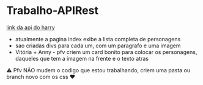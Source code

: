# Trabalho-APIRest

[link da api do harry](https://hp-api.onrender.com/)

- atualmente a pagina index exibe a lista completa de personagens
- sao criadas divs para cada um, com um paragrafo e uma imagem
- Vitória + Anny - pfv criem um card bonito para colocar os personagens, daqueles que tem a imagem na frente e o texto atras

:warning: Pfv NÃO mudem o codigo que estou trabalhando, criem uma pasta ou branch novo com os css :heart:
